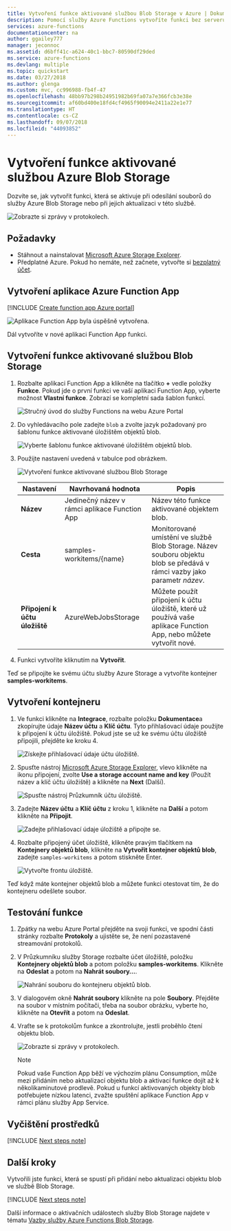 ```yaml
---
title: Vytvoření funkce aktivované službou Blob Storage v Azure | Dokumentace Microsoftu
description: Pomocí služby Azure Functions vytvoříte funkci bez serveru, kterou volají položky přidané do úložiště služby Azure Blob Storage.
services: azure-functions
documentationcenter: na
author: ggailey777
manager: jeconnoc
ms.assetid: d6bff41c-a624-40c1-bbc7-80590df29ded
ms.service: azure-functions
ms.devlang: multiple
ms.topic: quickstart
ms.date: 03/27/2018
ms.author: glenga
ms.custom: mvc, cc996988-fb4f-47
ms.openlocfilehash: 48bb97b298b24951982b69fa07a7e366fcb3e38e
ms.sourcegitcommit: af60bd400e18fd4cf4965f90094e2411a22e1e77
ms.translationtype: HT
ms.contentlocale: cs-CZ
ms.lasthandoff: 09/07/2018
ms.locfileid: "44093852"
---
```

# <a name="create-a-function-triggered-by-azure-blob-storage"></a>Vytvoření funkce aktivované službou Azure Blob Storage

Dozvíte se, jak vytvořit funkci, která se aktivuje při odesílání souborů do služby Azure Blob Storage nebo při jejich aktualizaci v této službě.

![Zobrazte si zprávy v protokolech.](./media/functions-create-storage-blob-triggered-function/function-app-in-portal-editor.png)

## <a name="prerequisites"></a>Požadavky

+ Stáhnout a nainstalovat [Microsoft Azure Storage Explorer](http://storageexplorer.com/).
+ Předplatné Azure. Pokud ho nemáte, než začnete, vytvořte si [bezplatný účet](https://azure.microsoft.com/free/?WT.mc_id=A261C142F).

## <a name="create-an-azure-function-app"></a>Vytvoření aplikace Azure Function App

[!INCLUDE [Create function app Azure portal](../../includes/functions-create-function-app-portal.md)]

![Aplikace Function App byla úspěšně vytvořena.](./media/functions-create-first-azure-function/function-app-create-success.png)

Dál vytvoříte v nové aplikaci Function App funkci.

<a name="create-function"></a>

## <a name="create-a-blob-storage-triggered-function"></a>Vytvoření funkce aktivované službou Blob Storage

1. Rozbalte aplikaci Function App a klikněte na tlačítko **+** vedle položky **Funkce**. Pokud jde o první funkci ve vaší aplikaci Function App, vyberte možnost **Vlastní funkce**. Zobrazí se kompletní sada šablon funkcí.

    ![Stručný úvod do služby Functions na webu Azure Portal](./media/functions-create-storage-blob-triggered-function/add-first-function.png)

2. Do vyhledávacího pole zadejte `blob` a zvolte jazyk požadovaný pro šablonu funkce aktivované úložištěm objektů blob.

    ![Vyberte šablonu funkce aktivované úložištěm objektů blob.](./media/functions-create-storage-blob-triggered-function/functions-create-blob-storage-trigger-portal.png)
 
3. Použijte nastavení uvedená v tabulce pod obrázkem.

    ![Vytvoření funkce aktivované službou Blob Storage](./media/functions-create-storage-blob-triggered-function/functions-create-blob-storage-trigger-portal-2.png)

    | Nastavení | Navrhovaná hodnota | Popis |
    |---|---|---|
    | **Název** | Jedinečný název v rámci aplikace Function App | Název této funkce aktivované objektem blob. |
    | **Cesta**   | samples-workitems/{name}    | Monitorované umístění ve službě Blob Storage. Název souboru objektu blob se předává v rámci vazby jako parametr _název_.  |
    | **Připojení k účtu úložiště** | AzureWebJobsStorage | Můžete použít připojení k účtu úložiště, které už používá vaše aplikace Function App, nebo můžete vytvořit nové.  |

3. Funkci vytvoříte kliknutím na **Vytvořit**.

Teď se připojíte ke svému účtu služby Azure Storage a vytvoříte kontejner **samples-workitems**.

## <a name="create-the-container"></a>Vytvoření kontejneru

1. Ve funkci klikněte na **Integrace**, rozbalte položku **Dokumentace**a zkopírujte údaje **Název účtu** a **Klíč účtu**. Tyto přihlašovací údaje použijte k připojení k účtu úložiště. Pokud jste se už ke svému účtu úložiště připojili, přejděte ke kroku 4.

    ![Získejte přihlašovací údaje účtu úložiště.](./media/functions-create-storage-blob-triggered-function/functions-storage-account-connection.png)

1. Spusťte nástroj [Microsoft Azure Storage Explorer](http://storageexplorer.com/), vlevo klikněte na ikonu připojení, zvolte **Use a storage account name and key** (Použít název a klíč účtu úložiště) a klikněte na **Next** (Další).

    ![Spusťte nástroj Průzkumník účtu úložiště.](./media/functions-create-storage-blob-triggered-function/functions-storage-manager-connect-1.png)

1. Zadejte **Název účtu** a **Klíč účtu** z kroku 1, klikněte na **Další** a potom klikněte na **Připojit**. 

    ![Zadejte přihlašovací údaje úložiště a připojte se.](./media/functions-create-storage-blob-triggered-function/functions-storage-manager-connect-2.png)

1. Rozbalte připojený účet úložiště, klikněte pravým tlačítkem na **Kontejnery objektů blob**, klikněte na **Vytvořit kontejner objektů blob**, zadejte `samples-workitems` a potom stiskněte Enter.

    ![Vytvořte frontu úložiště.](./media/functions-create-storage-blob-triggered-function/functions-storage-manager-create-blob-container.png)

Teď když máte kontejner objektů blob a můžete funkci otestovat tím, že do kontejneru odešlete soubor.

## <a name="test-the-function"></a>Testování funkce

1. Zpátky na webu Azure Portal přejděte na svoji funkci, ve spodní části stránky rozbalte **Protokoly** a ujistěte se, že není pozastavené streamování protokolů.

1. V Průzkumníku služby Storage rozbalte účet úložiště, položku **Kontejnery objektů blob** a potom položku **samples-workitems**. Klikněte na **Odeslat** a potom na **Nahrát soubory…**.

    ![Nahrání souboru do kontejneru objektů blob.](./media/functions-create-storage-blob-triggered-function/functions-storage-manager-upload-file-blob.png)

1. V dialogovém okně **Nahrát soubory** klikněte na pole **Soubory**. Přejděte na soubor v místním počítači, třeba na soubor obrázku, vyberte ho, klikněte na **Otevřít** a potom na **Odeslat**.

1. Vraťte se k protokolům funkce a zkontrolujte, jestli proběhlo čtení objektu blob.

   ![Zobrazte si zprávy v protokolech.](./media/functions-create-storage-blob-triggered-function/functions-blob-storage-trigger-view-logs.png)

    >[!NOTE]
    > Pokud vaše Function App běží ve výchozím plánu Consumption, může mezi přidáním nebo aktualizací objektu blob a aktivací funkce dojít až k několikaminutové prodlevě. Pokud u funkcí aktivovaných objekty blob potřebujete nízkou latenci, zvažte spuštění aplikace Function App v rámci plánu služby App Service.

## <a name="clean-up-resources"></a>Vyčištění prostředků

[!INCLUDE [Next steps note](../../includes/functions-quickstart-cleanup.md)]

## <a name="next-steps"></a>Další kroky

Vytvořili jste funkci, která se spustí při přidání nebo aktualizaci objektu blob ve službě Blob Storage. 

[!INCLUDE [Next steps note](../../includes/functions-quickstart-next-steps.md)]

Další informace o aktivačních událostech služby Blob Storage najdete v tématu [Vazby služby Azure Functions Blob Storage](functions-bindings-storage-blob.md).

